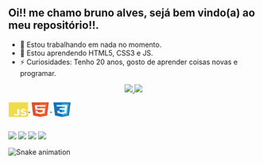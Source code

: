 ## Oi!! me chamo bruno alves, sejá bem vindo(a) ao meu repositório!!.
- 🔭 Estou trabalhando em nada no momento.
- 🌱 Estou aprendendo HTML5, CSS3 e JS.
- ⚡ Curiosidades: Tenho 20 anos, gosto de aprender coisas novas e programar.
<div align="center">
  <a href="https://github.com/bruno-avs">
  <img height="180em" src="https://github-readme-stats.vercel.app/api?username=bruno-avs&show_icons=true&theme=tokyonight&include_all_commits=true&count_private=true"/>
  <img height="180em" src="https://github-readme-stats.vercel.app/api/top-langs/?username=bruno-avs&layout=compact&langs_count=7&theme=tokyonight"/>
</div>
  <div style="display: inline_block"><br>
  <img align="center" alt="bruno-Js" height="30" width="40" src="https://raw.githubusercontent.com/devicons/devicon/master/icons/javascript/javascript-plain.svg">
  <img align="center" alt="bruno-HTML" height="30" width="40" src="https://raw.githubusercontent.com/devicons/devicon/master/icons/html5/html5-original.svg">
  <img align="center" alt="bruno-CSS" height="30" width="40" src="https://raw.githubusercontent.com/devicons/devicon/master/icons/css3/css3-original.svg">
 
</div>

  ##
  
  <div> 
  <a href="https://www.youtube.com/channel/UCqMGz6bHHHwHYy6bdRtHm7w" target="_blank"><img src="https://img.shields.io/badge/YouTube-FF0000?style=for-the-badge&logo=youtube&logoColor=white" target="_blank"></a>
  <a href="https://www.instagram.com/brunin_avs/" target="_blank"><img src="https://img.shields.io/badge/-Instagram-%23E4405F?style=for-the-badge&logo=instagram&logoColor=white" target="_blank"></a>
 <a href="https://discord.com/channels/bruno-alves" target="_blank"><img src="https://img.shields.io/badge/Discord-7289DA?style=for-the-badge&logo=discord&logoColor=white" target="_blank"></a> 
  <a href="https://www.linkedin.com/in/bruno-alves-bb6a23234/" target="_blank"><img src="https://img.shields.io/badge/-LinkedIn-%230077B5?style=for-the-badge&logo=linkedin&logoColor=white" target="_blank"></a> 
 
![Snake animation](https://github.com/danielbped/danielbped/blob/output/github-contribution-grid-snake.svg)
</div>
